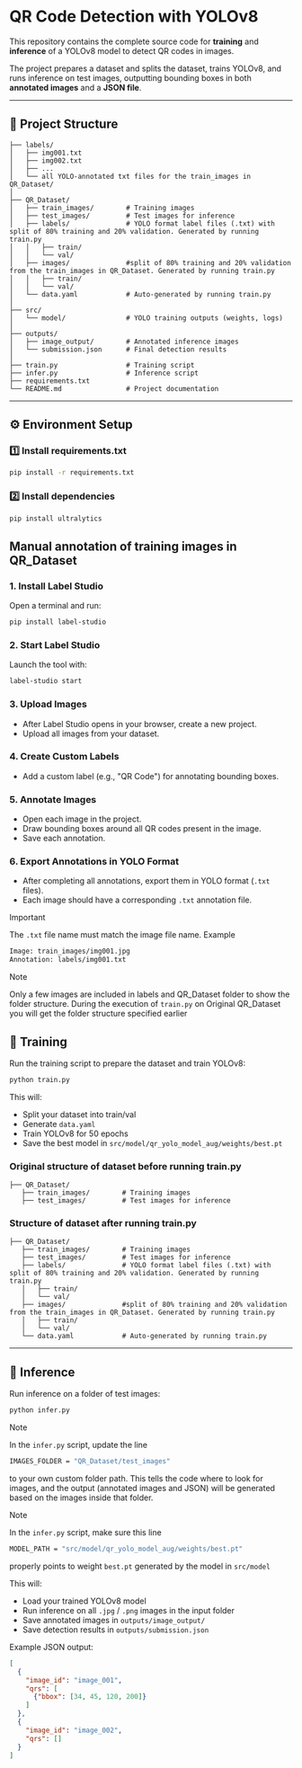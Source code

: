 # QR Code Detection with YOLOv8  

This repository contains the complete source code for **training** and **inference** of a YOLOv8 model to detect QR codes in images.  

The project prepares a dataset and splits the dataset, trains YOLOv8, and runs inference on test images, outputting bounding boxes in both **annotated images** and a **JSON file**.  

---

## 📂 Project Structure  

```
├── labels/
│   ├── img001.txt
│   ├── img002.txt
│   ├── ...
│   └── all YOLO-annotated txt files for the train_images in QR_Dataset/
│
├── QR_Dataset/
│   ├── train_images/        # Training images
│   ├── test_images/         # Test images for inference
│   ├── labels/              # YOLO format label files (.txt) with split of 80% training and 20% validation. Generated by running train.py
│   │   ├── train/
│   │   └── val/
│   ├── images/              #split of 80% training and 20% validation from the train_images in QR_Dataset. Generated by running train.py
│   │   ├── train/
│   │   └── val/
│   └── data.yaml            # Auto-generated by running train.py
│
├── src/
│   └── model/               # YOLO training outputs (weights, logs)
│
├── outputs/
│   ├── image_output/        # Annotated inference images
│   └── submission.json      # Final detection results
│
├── train.py                 # Training script
├── infer.py                 # Inference script
├── requirements.txt
└── README.md                # Project documentation

```
---

## ⚙️ Environment Setup 

### 1️⃣ Install requirements.txt  
```bash
pip install -r requirements.txt
```

### 2️⃣ Install dependencies  
```bash
pip install ultralytics
```
## Manual annotation of training images in QR_Dataset

### 1. Install Label Studio
Open a terminal and run:
```bash
pip install label-studio
````
### 2. Start Label Studio
Launch the tool with:
```bash
label-studio start
````

### 3. Upload Images
- After Label Studio opens in your browser, create a new project.
- Upload all images from your dataset.

### 4. Create Custom Labels
- Add a custom label (e.g., "QR Code") for annotating bounding boxes.

### 5. Annotate Images
- Open each image in the project.
- Draw bounding boxes around all QR codes present in the image.
- Save each annotation.

### 6. Export Annotations in YOLO Format
- After completing all annotations, export them in YOLO format (```.txt``` files).
- Each image should have a corresponding ```.txt``` annotation file.
> [!IMPORTANT]  
> The ```.txt``` file name must match the image file name.
> Example
> ```bash
> Image: train_images/img001.jpg
> Annotation: labels/img001.txt
> ```

> [!NOTE]  
> Only a few images are included in labels and QR_Dataset folder to show the folder structure. During the execution of ``train.py`` on Original QR_Dataset you will get the folder structure specified earlier


## 🚀 Training  

Run the training script to prepare the dataset and train YOLOv8:  

```bash
python train.py
```

This will:  
- Split your dataset into train/val  
- Generate `data.yaml`  
- Train YOLOv8 for 50 epochs  
- Save the best model in `src/model/qr_yolo_model_aug/weights/best.pt`  

### Original structure of dataset before running train.py

```
├── QR_Dataset/
   ├── train_images/        # Training images
   ├── test_images/         # Test images for inference
```

### Structure of dataset after running train.py

```
├── QR_Dataset/
   ├── train_images/        # Training images
   ├── test_images/         # Test images for inference
   ├── labels/              # YOLO format label files (.txt) with split of 80% training and 20% validation. Generated by running train.py
   │   ├── train/
   │   └── val/
   ├── images/              #split of 80% training and 20% validation from the train_images in QR_Dataset. Generated by running train.py
   │   ├── train/
   │   └── val/
   └── data.yaml            # Auto-generated by running train.py
```

---

## 🔎 Inference  

Run inference on a folder of test images:  

```bash
python infer.py
```
> [!NOTE]  
> In the ```infer.py``` script, update the line
> ```bash
> IMAGES_FOLDER = "QR_Dataset/test_images"
> ```
> to your own custom folder path. This tells the code where to look for images, and the output (annotated images and JSON) will be generated based on the images inside that folder.

> [!NOTE]  
> In the ```infer.py``` script, make sure this line
> ```bash
> MODEL_PATH = "src/model/qr_yolo_model_aug/weights/best.pt"
> ```
> properly points to weight ```best.pt``` generated by the model in ```src/model```


This will:  
- Load your trained YOLOv8 model  
- Run inference on all `.jpg` / `.png` images in the input folder  
- Save annotated images in `outputs/image_output/`  
- Save detection results in `outputs/submission.json`  

Example JSON output:  
```json
[
  {
    "image_id": "image_001",
    "qrs": [
      {"bbox": [34, 45, 120, 200]}
    ]
  },
  {
    "image_id": "image_002",
    "qrs": []
  }
]
```

